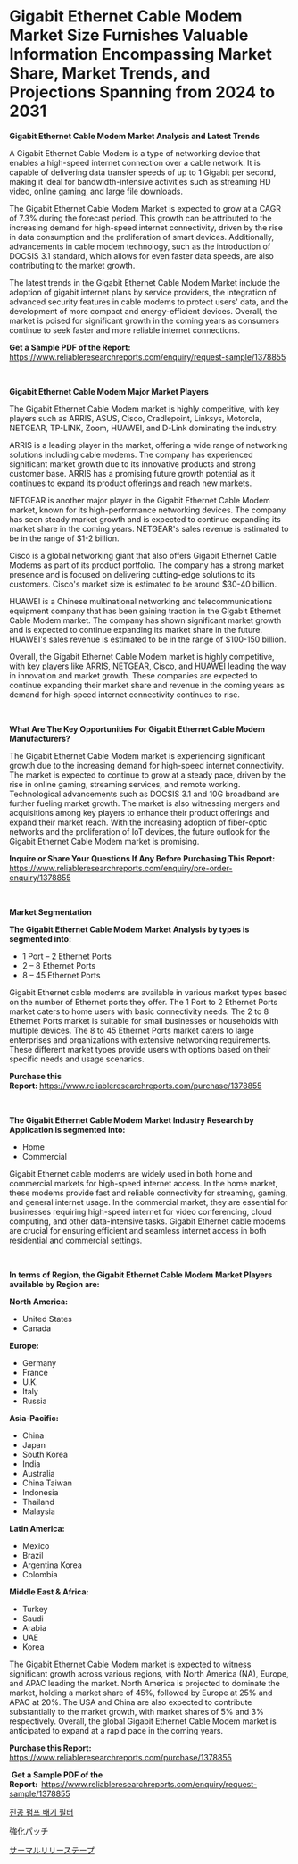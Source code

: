 <p><h1>Gigabit Ethernet Cable Modem Market Size Furnishes Valuable Information Encompassing Market Share, Market Trends, and Projections Spanning from 2024 to 2031</h1></p><p><strong>Gigabit Ethernet Cable Modem Market Analysis and Latest Trends</strong></p>
<p><p>A Gigabit Ethernet Cable Modem is a type of networking device that enables a high-speed internet connection over a cable network. It is capable of delivering data transfer speeds of up to 1 Gigabit per second, making it ideal for bandwidth-intensive activities such as streaming HD video, online gaming, and large file downloads.</p><p>The Gigabit Ethernet Cable Modem Market is expected to grow at a CAGR of 7.3% during the forecast period. This growth can be attributed to the increasing demand for high-speed internet connectivity, driven by the rise in data consumption and the proliferation of smart devices. Additionally, advancements in cable modem technology, such as the introduction of DOCSIS 3.1 standard, which allows for even faster data speeds, are also contributing to the market growth.</p><p>The latest trends in the Gigabit Ethernet Cable Modem Market include the adoption of gigabit internet plans by service providers, the integration of advanced security features in cable modems to protect users' data, and the development of more compact and energy-efficient devices. Overall, the market is poised for significant growth in the coming years as consumers continue to seek faster and more reliable internet connections.</p></p>
<p><strong>Get a Sample PDF of the Report:&nbsp;</strong> <a href="https://www.reliableresearchreports.com/enquiry/request-sample/1378855">https://www.reliableresearchreports.com/enquiry/request-sample/1378855</a></p>
<p>&nbsp;</p>
<p><strong>Gigabit Ethernet Cable Modem Major Market Players</strong></p>
<p><p>The Gigabit Ethernet Cable Modem market is highly competitive, with key players such as ARRIS, ASUS, Cisco, Cradlepoint, Linksys, Motorola, NETGEAR, TP-LINK, Zoom, HUAWEI, and D-Link dominating the industry. </p><p>ARRIS is a leading player in the market, offering a wide range of networking solutions including cable modems. The company has experienced significant market growth due to its innovative products and strong customer base. ARRIS has a promising future growth potential as it continues to expand its product offerings and reach new markets.</p><p>NETGEAR is another major player in the Gigabit Ethernet Cable Modem market, known for its high-performance networking devices. The company has seen steady market growth and is expected to continue expanding its market share in the coming years. NETGEAR's sales revenue is estimated to be in the range of $1-2 billion.</p><p>Cisco is a global networking giant that also offers Gigabit Ethernet Cable Modems as part of its product portfolio. The company has a strong market presence and is focused on delivering cutting-edge solutions to its customers. Cisco's market size is estimated to be around $30-40 billion.</p><p>HUAWEI is a Chinese multinational networking and telecommunications equipment company that has been gaining traction in the Gigabit Ethernet Cable Modem market. The company has shown significant market growth and is expected to continue expanding its market share in the future. HUAWEI's sales revenue is estimated to be in the range of $100-150 billion.</p><p>Overall, the Gigabit Ethernet Cable Modem market is highly competitive, with key players like ARRIS, NETGEAR, Cisco, and HUAWEI leading the way in innovation and market growth. These companies are expected to continue expanding their market share and revenue in the coming years as demand for high-speed internet connectivity continues to rise.</p></p>
<p>&nbsp;</p>
<p><strong>What Are The Key Opportunities For Gigabit Ethernet Cable Modem Manufacturers?</strong></p>
<p><p>The Gigabit Ethernet Cable Modem market is experiencing significant growth due to the increasing demand for high-speed internet connectivity. The market is expected to continue to grow at a steady pace, driven by the rise in online gaming, streaming services, and remote working. Technological advancements such as DOCSIS 3.1 and 10G broadband are further fueling market growth. The market is also witnessing mergers and acquisitions among key players to enhance their product offerings and expand their market reach. With the increasing adoption of fiber-optic networks and the proliferation of IoT devices, the future outlook for the Gigabit Ethernet Cable Modem market is promising.</p></p>
<p><strong>Inquire or Share Your Questions If Any Before Purchasing This Report:</strong> <a href="https://www.reliableresearchreports.com/enquiry/pre-order-enquiry/1378855">https://www.reliableresearchreports.com/enquiry/pre-order-enquiry/1378855</a></p>
<p>&nbsp;</p>
<p><strong>Market Segmentation</strong></p>
<p><strong>The Gigabit Ethernet Cable Modem Market Analysis by types is segmented into:</strong></p>
<p><ul><li>1 Port – 2 Ethernet Ports</li><li>2 – 8 Ethernet Ports</li><li>8 – 45 Ethernet Ports</li></ul></p>
<p><p>Gigabit Ethernet cable modems are available in various market types based on the number of Ethernet ports they offer. The 1 Port to 2 Ethernet Ports market caters to home users with basic connectivity needs. The 2 to 8 Ethernet Ports market is suitable for small businesses or households with multiple devices. The 8 to 45 Ethernet Ports market caters to large enterprises and organizations with extensive networking requirements. These different market types provide users with options based on their specific needs and usage scenarios.</p></p>
<p><strong>Purchase this Report:&nbsp;</strong><a href="https://www.reliableresearchreports.com/purchase/1378855">https://www.reliableresearchreports.com/purchase/1378855</a></p>
<p>&nbsp;</p>
<p><strong>The Gigabit Ethernet Cable Modem Market Industry Research by Application is segmented into:</strong></p>
<p><ul><li>Home</li><li>Commercial</li></ul></p>
<p><p>Gigabit Ethernet cable modems are widely used in both home and commercial markets for high-speed internet access. In the home market, these modems provide fast and reliable connectivity for streaming, gaming, and general internet usage. In the commercial market, they are essential for businesses requiring high-speed internet for video conferencing, cloud computing, and other data-intensive tasks. Gigabit Ethernet cable modems are crucial for ensuring efficient and seamless internet access in both residential and commercial settings.</p></p>
<p>&nbsp;</p>
<p><strong>In terms of Region, the Gigabit Ethernet Cable Modem Market Players available by Region are:</strong></p>
<p>
    <p> <strong> North America: </strong>
        <ul>
            <li>United States</li>
            <li>Canada</li>
        </ul>
        </p> 
    <p> <strong> Europe: </strong>
        <ul>
            <li>Germany</li>
            <li>France</li>
            <li>U.K.</li>
            <li>Italy</li>
            <li>Russia</li>
        </ul>
        </p> 
    <p> <strong> Asia-Pacific: </strong>
        <ul>
            <li>China</li>
            <li>Japan</li>
            <li>South Korea</li>
            <li>India</li>
            <li>Australia</li>
            <li>China Taiwan</li>
            <li>Indonesia</li>
            <li>Thailand</li>
            <li>Malaysia</li>
        </ul>
        </p> 
    <p> <strong> Latin America: </strong>
        <ul>
            <li>Mexico</li>
            <li>Brazil</li>
            <li>Argentina Korea</li>
            <li>Colombia</li>
        </ul>
        </p> 
    <p> <strong> Middle East & Africa: </strong>
        <ul>
            <li>Turkey</li>
            <li>Saudi</li>
            <li>Arabia</li>
            <li>UAE</li>
            <li>Korea</li>
        </ul>
    </p>
    </p>
<p><p>The Gigabit Ethernet Cable Modem market is expected to witness significant growth across various regions, with North America (NA), Europe, and APAC leading the market. North America is projected to dominate the market, holding a market share of 45%, followed by Europe at 25% and APAC at 20%. The USA and China are also expected to contribute substantially to the market growth, with market shares of 5% and 3% respectively. Overall, the global Gigabit Ethernet Cable Modem market is anticipated to expand at a rapid pace in the coming years.</p></p>
<p><strong>Purchase this Report: </strong><a href="https://www.reliableresearchreports.com/purchase/1378855">https://www.reliableresearchreports.com/purchase/1378855</a></p>
<p>&nbsp;<strong>Get a Sample PDF of the Report:&nbsp;&nbsp;</strong><a href="https://www.reliableresearchreports.com/enquiry/request-sample/1378855">https://www.reliableresearchreports.com/enquiry/request-sample/1378855</a></p>
<p><strong></strong></p>
<p><p><a href="https://github.com/JackieFauhey9089475/Market-Research-Report-List-1/blob/main/71128738166.md">진공 펌프 배기 필터</a></p><p><a href="https://github.com/schmahlson/Market-Research-Report-List-1/blob/main/43344248909.md">強化パッチ</a></p><p><a href="https://github.com/zjkmgcs938405/Market-Research-Report-List-1/blob/main/38513118906.md">サーマルリリーステープ</a></p></p>